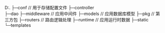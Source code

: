 D:.
├─conf          // 用于存储配置文件
├─controller        
├─dao
├─middleware    // 应用中间件
├─models        // 应用数据库模型
├─pkg           // 第三方包
├─routers       // 路由逻辑处理
├─runtime       // 应用运行时数据
├─static
└─templates